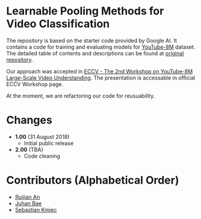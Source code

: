 # Learnable Pooling Methods for Video Classification
The repository is based on the starter code provided by Google AI. It contains a code for training and evaluating models for [YouTube-8M](https://research.google.com/youtube8m/) dataset. The detailed table of contents and descriptions can be found at [original repository](https://github.com/google/youtube-8m).

Our approach was accepted in [ECCV - The 2nd Workshop on YouTube-8M Large-Scale Video Understanding](https://research.google.com/youtube8m/workshop2018/index.html). The presentation is accessable in official ECCV Workshop page.

At the moment, we are refactoring our code for reusuability.

# Changes
- **1.00** (31 August 2018)
    - Initial public release
- **2.00** (TBA)
    - Code cleaning

# Contributors (Alphabetical Order)
- [Ruijian An](https://github.com/RuijianSZ)
- [Juhan Bae](https://github.com/pomonam)
- [Sebastian Kmiec](https://github.com/sebastiankmiec)

